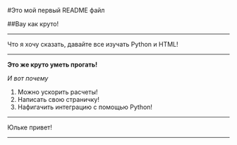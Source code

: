 #Это мой первый README файл

##Вау как круто!

***
Что я хочу сказать, давайте все изучать Python и HTML!
***

**Это же круто уметь прогать!**

*И вот почему*
1. Можно ускорить расчеты!
2. Написать свою страничку!
3. Нафигачить интеграцию с помощью Python!

***
Юльке привет!
***


